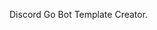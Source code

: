 <div align="center">
<img alt=""src="https://www.codefactor.io/repository/github/constani/backend-go/badge">
</div>

Discord Go Bot Template Creator.
